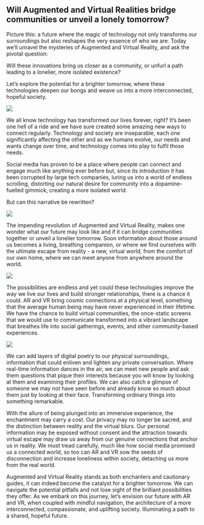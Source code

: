 ## Will Augmented and Virtual Realities bridge communities or unveil a lonely tomorrow?

Picture this: a future where the magic of technology not only transforms our surroundings but also reshapes the very essence of who we are. Today we’ll unravel the mysteries of Augmented and Virtual Reality, and ask the pivotal question:

Will these innovations bring us closer as a community, or unfurl a path leading to a lonelier, more isolated existence?

Let’s explore the potential for a brighter tomorrow, where these technologies deepen our bongs and weave us into a more interconnected, hopeful society.

<div class="left-image-con">
<img src="/img/blogs/3_1.png" />
<div>

We all know technology has transformed our lives forever, right? It’s been one hell of a ride and we have sure created some amazing new ways to connect regularly. Technology and society are inseparable, each one significantly affecting the other and as we humans evolve, our needs and wants change over time, and technology comes into play to fulfil those needs.

Social media has proven to be a place where people can connect and engage much like anything ever before but, since its introduction it has been corrupted by large tech companies, luring us into a world of endless scrolling, distorting our natural desire for community into a dopamine-fuelled gimmick, creating a more isolated world.

But can this narrative be rewritten?

</div>
</div>

<div class="left-image-con">
<img src="/img/blogs/3_2.png" />
<div>

The impending revolution of Augmented and Virtual Reality, makes one wonder what our future may look like and if it can bridge communities together or unveil a lonelier tomorrow. Soon information about those around us becomes a living, breathing companion, or where we find ourselves with the ultimate escape from reality - a new, virtual world, from the comfort of our own home, where we can meet anyone from anywhere around the world.

</div>
</div>

<div class="left-image-con">
<img src="/img/blogs/3_3.png" />
<div>

The possibilities are endless and yet could these technologies improve the way we live our lives and build stronger relationships, there is a chance it could. AR and VR bring cosmic connections at a physical level, something that the average human being may have never experienced in their lifetime. We have the chance to build virtual communities, the once-static screens that we would use to communicate transformed into a vibrant landscape that breathes life into social gatherings, events, and other community-based experiences.

</div>
</div>

<div class="left-image-con">
<img src="/img/blogs/3_4.png" />
<div>

We can add layers of digital poetry to our physical surroundings, information that could enliven and lighten any private conversation. Where real-time information dances in the air, we can meet new people and ask them questions that pique their interests because you will know by looking at them and examining their profiles. We can also catch a glimpse of someone we may not have seen before and already know so much about them just by looking at their face. Transforming ordinary things into something remarkable.

</div>
</div>

With the allure of being plunged into an immersive experience, the enchantment may carry a cost. Our privacy may no longer be sacred, and the distinction between reality and the virtual blurs. Our personal information may be exposed without consent and the attraction towards virtual escape may draw us away from our genuine connections that anchor us in reality. We must tread carefully, much like how social media promised us a connected world, so too can AR and VR sow the seeds of disconnection and increase loneliness within society, detaching us more from the real world.

Augmented and Virtual Reality stands as both enchanters and cautionary guides, it can indeed become the catalyst for a brighter tomorrow. We can navigate the potential pitfalls and not lose sight of the brilliant possibilities they offer. As we embark on this journey, let’s envision our future with AR and VR, when coupled with mindful navigation, the architecture of a more interconnected, compassionate, and uplifting society. Illuminating a path to a shared, hopeful future.

<br />
<br />
<br />
<br />
<br />
<br />
<br />
<br />
<br />
<br />
